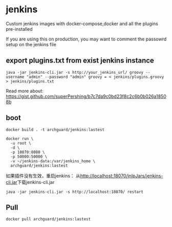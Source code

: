 # jenkins
Custom jenkins images with docker-compose,docker and all the plugins pre-installed

If you are using this on production, you may want to comment the passowrd setup on the jenkins file 

## export plugins.txt from exist jenkins instance
```
java -jar jenkins-cli.jar -s http://your_jenkins_url/ groovy --username "admin" --password "admin" groovy = < jenkins/plugins.groovy > jenkins/plugins.txt
```
Read more about: <https://gist.github.com/superPershing/b7c7da9c0bd23f8c2c6b0b026a18508b>

## boot
```
docker build . -t archguard/jenkins:lastest

docker run \
  -u root \
  -d \
  -p 18070:8080 \
  -p 50000:50000 \
  -v ~/jenkins-data:/var/jenkins_home \
  archguard/jenkins:lastest
```
如果插件没有生效，重启jenkins：
从<http://localhost:18070/jnlpJars/jenkins-cli.jar>下载jenkins-cli.jar
```
java -jar jenkins-cli.jar -s http://localhost:18070/ restart
```
## Pull
```
docker pull archguard/jenkins:lastest
```